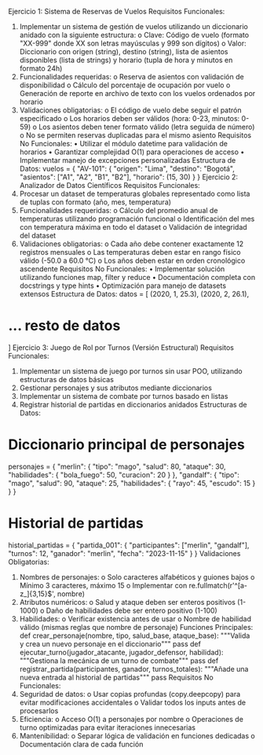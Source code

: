 Ejercicio 1: Sistema de Reservas de Vuelos
Requisitos Funcionales:
1. Implementar un sistema de gestión de vuelos utilizando un diccionario anidado con la
siguiente estructura:
o Clave: Código de vuelo (formato "XX-999" donde XX son letras mayúsculas y 999
son dígitos)
o Valor: Diccionario con origen (string), destino (string), lista de asientos disponibles
(lista de strings) y horario (tupla de hora y minutos en formato 24h)
2. Funcionalidades requeridas:
o Reserva de asientos con validación de disponibilidad
o Cálculo del porcentaje de ocupación por vuelo
o Generación de reporte en archivo de texto con los vuelos ordenados por horario
3. Validaciones obligatorias:
o El código de vuelo debe seguir el patrón especificado
o Los horarios deben ser válidos (hora: 0-23, minutos: 0-59)
o Los asientos deben tener formato válido (letra seguida de número)
o No se permiten reservas duplicadas para el mismo asiento
Requisitos No Funcionales:
• Utilizar el módulo datetime para validación de horarios
• Garantizar complejidad O(1) para operaciones de acceso
• Implementar manejo de excepciones personalizadas
Estructura de Datos:
vuelos = {
"AV-101": {
"origen": "Lima",
"destino": "Bogotá",
"asientos": ["A1", "A2", "B1", "B2"],
"horario": (15, 30)
}
}
Ejercicio 2: Analizador de Datos Científicos
Requisitos Funcionales:
1. Procesar un dataset de temperaturas globales representado como lista de tuplas con
formato (año, mes, temperatura)
2. Funcionalidades requeridas:
o Cálculo del promedio anual de temperaturas utilizando programación funcional
o Identificación del mes con temperatura máxima en todo el dataset
o Validación de integridad del dataset
3. Validaciones obligatorias:
o Cada año debe contener exactamente 12 registros mensuales
o Las temperaturas deben estar en rango físico válido (-50.0 a 60.0 °C)
o Los años deben estar en orden cronológico ascendente
Requisitos No Funcionales:
• Implementar solución utilizando funciones map, filter y reduce
• Documentación completa con docstrings y type hints
• Optimización para manejo de datasets extensos
Estructura de Datos:
datos = [
(2020, 1, 25.3),
(2020, 2, 26.1),
# ... resto de datos
]
Ejercicio 3: Juego de Rol por Turnos (Versión Estructural)
Requisitos Funcionales:
1. Implementar un sistema de juego por turnos sin usar POO, utilizando estructuras de datos
básicas
2. Gestionar personajes y sus atributos mediante diccionarios
3. Implementar un sistema de combate por turnos basado en listas
4. Registrar historial de partidas en diccionarios anidados
Estructuras de Datos:
# Diccionario principal de personajes
personajes = {
"merlin": {
"tipo": "mago",
"salud": 80,
"ataque": 30,
"habilidades": {
"bola_fuego": 50,
"curacion": 20
}
},
"gandalf": {
"tipo": "mago",
"salud": 90,
"ataque": 25,
"habilidades": {
"rayo": 45,
"escudo": 15
}
}
}
# Historial de partidas
historial_partidas = {
"partida_001": {
"participantes": ["merlin", "gandalf"],
"turnos": 12,
"ganador": "merlin",
"fecha": "2023-11-15"
}
}
Validaciones Obligatorias:
1. Nombres de personajes:
o Solo caracteres alfabéticos y guiones bajos
o Mínimo 3 caracteres, máximo 15
o Implementar con re.fullmatch(r'^[a-z_]{3,15}$', nombre)
2. Atributos numéricos:
o Salud y ataque deben ser enteros positivos (1-1000)
o Daño de habilidades debe ser entero positivo (1-100)
3. Habilidades:
o Verificar existencia antes de usar
o Nombre de habilidad válido (mismas reglas que nombre de personaje)
Funciones Principales:
def crear_personaje(nombre, tipo, salud_base, ataque_base):
"""Valida y crea un nuevo personaje en el diccionario"""
pass
def ejecutar_turno(jugador_atacante, jugador_defensor, habilidad):
"""Gestiona la mecánica de un turno de combate"""
pass
def registrar_partida(participantes, ganador, turnos_totales):
"""Añade una nueva entrada al historial de partidas"""
pass
Requisitos No Funcionales:
1. Seguridad de datos:
o Usar copias profundas (copy.deepcopy) para evitar modificaciones accidentales
o Validar todos los inputs antes de procesarlos
2. Eficiencia:
o Acceso O(1) a personajes por nombre
o Operaciones de turno optimizadas para evitar iteraciones innecesarias
3. Mantenibilidad:
o Separar lógica de validación en funciones dedicadas
o Documentación clara de cada función